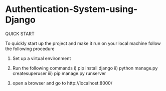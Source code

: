 # Authentication-System-using-Django

QUICK START 

To quickly start up the project and make it run on your local machine follow the following procedure
1. Set up a virtual environment
2. Run the following commands 
     i) pip install django 
     ii) python manage.py createsuperuser
     iii) pip manage.py runserver
     
3. open a browser and go to http://localhost:8000/
